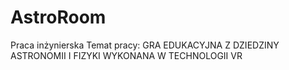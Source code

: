 # AstroRoom
Praca inżynierska
Temat pracy: GRA EDUKACYJNA Z DZIEDZINY ASTRONOMII I FIZYKI WYKONANA W TECHNOLOGII VR
